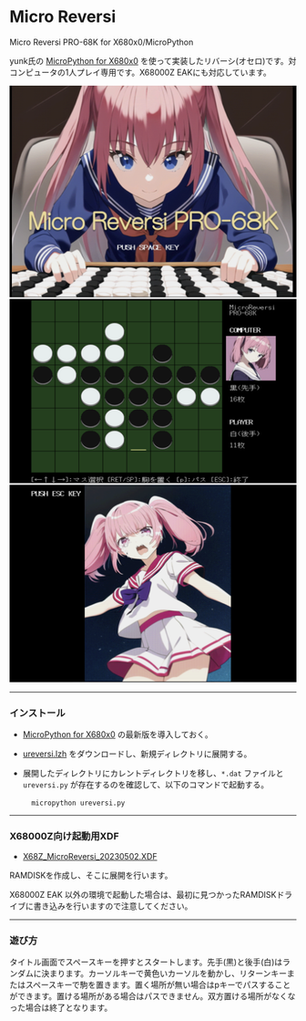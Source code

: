 # Micro Reversi

Micro Reversi PRO-68K for X680x0/MicroPython

yunk氏の [MicroPython for X680x0](https://github.com/yunkya2/micropython-x68k/tree/port-x68k/ports/x68k) を使って実装したリバーシ(オセロ)です。対コンピュータの1人プレイ専用です。X68000Z EAKにも対応しています。

<img src='images/ureversi1.png' width='600'/>

<img src='images/ureversi2.png' width='600'/>

<img src='images/ureversi3.png' width='600'/>

---

### インストール

- [MicroPython for X680x0](https://github.com/yunkya2/micropython-x68k/tree/port-x68k/ports/x68k) の最新版を導入しておく。

- [ureversi.lzh](https://github.com/tantanGH/ureversi/raw/main/ureversi.lzh) をダウンロードし、新規ディレクトリに展開する。

- 展開したディレクトリにカレントディレクトリを移し、`*.dat` ファイルと `ureversi.py` が存在するのを確認して、以下のコマンドで起動する。

        micropython ureversi.py

---

### X68000Z向け起動用XDF

- [X68Z_MicroReversi_20230502.XDF](https://github.com/tantanGH/ureversi/raw/main/xdf/X68Z_MicroReversi_20230502.XDF)

RAMDISKを作成し、そこに展開を行います。

X68000Z EAK 以外の環境で起動した場合は、最初に見つかったRAMDISKドライブに書き込みを行いますので注意してください。

---

### 遊び方

タイトル画面でスペースキーを押すとスタートします。先手(黒)と後手(白)はランダムに決まります。カーソルキーで黄色いカーソルを動かし、リターンキーまたはスペースキーで駒を置きます。置く場所が無い場合はpキーでパスすることができます。置ける場所がある場合はパスできません。双方置ける場所がなくなった場合は終了となります。
